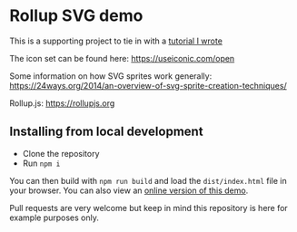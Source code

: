 # Rollup SVG demo

This is a supporting project to tie in with a [tutorial I wrote](http://neilinscotland.net/2017/06/10/creating-an-svg-…et-with-rollupjs/)

The icon set can be found here:
https://useiconic.com/open

Some information on how SVG sprites work generally:
https://24ways.org/2014/an-overview-of-svg-sprite-creation-techniques/

Rollup.js:
https://rollupjs.org

## Installing from local development

 - Clone the repository
 - Run `npm i`

You can then build with `npm run build` and load the `dist/index.html` file in
your browser. You can also view an [online version of this demo](http://neilinscotland.net/rollup-svg/).

Pull requests are very welcome but keep in mind this repository is here for
example purposes only.